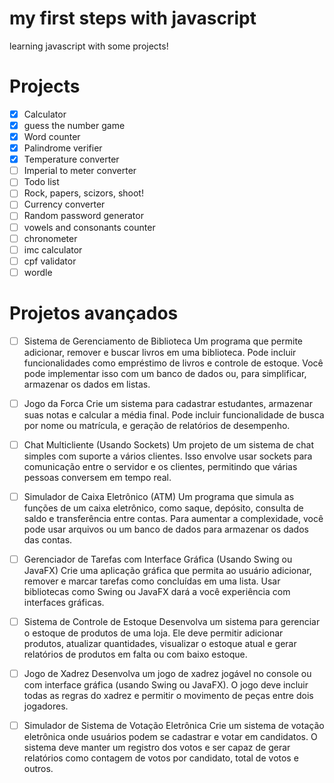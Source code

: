 # my first steps with javascript
learning javascript with some projects!
 
 
# Projects
- [x] Calculator 
- [x] guess the number game
- [x] Word counter
- [x] Palindrome verifier
- [x] Temperature converter
- [ ] Imperial to meter converter
- [ ] Todo list
- [ ] Rock, papers, scizors, shoot!
- [ ] Currency converter
- [ ] Random password generator
- [ ] vowels and consonants counter
- [ ] chronometer
- [ ] imc calculator
- [ ] cpf validator
- [ ] wordle

# Projetos avançados

- [ ] Sistema de Gerenciamento de Biblioteca
    Um programa que permite adicionar, remover e buscar livros em uma biblioteca. Pode incluir funcionalidades como empréstimo de livros e controle de estoque. Você pode implementar isso com um banco de dados ou, para simplificar, armazenar os dados em listas.

- [ ] Jogo da Forca
Crie um sistema para cadastrar estudantes, armazenar suas notas e calcular a média final. Pode incluir funcionalidade de busca por nome ou matrícula, e geração de relatórios de desempenho.

- [ ] Chat Multicliente (Usando Sockets)
Um projeto de um sistema de chat simples com suporte a vários clientes. Isso envolve usar sockets para comunicação entre o servidor e os clientes, permitindo que várias pessoas conversem em tempo real.

- [ ] Simulador de Caixa Eletrônico (ATM)
Um programa que simula as funções de um caixa eletrônico, como saque, depósito, consulta de saldo e transferência entre contas. Para aumentar a complexidade, você pode usar arquivos ou um banco de dados para armazenar os dados das contas.

- [ ] Gerenciador de Tarefas com Interface Gráfica (Usando Swing ou JavaFX)
Crie uma aplicação gráfica que permita ao usuário adicionar, remover e marcar tarefas como concluídas em uma lista. Usar bibliotecas como Swing ou JavaFX dará a você experiência com interfaces gráficas.

- [ ] Sistema de Controle de Estoque
Desenvolva um sistema para gerenciar o estoque de produtos de uma loja. Ele deve permitir adicionar produtos, atualizar quantidades, visualizar o estoque atual e gerar relatórios de produtos em falta ou com baixo estoque.


- [ ] Jogo de Xadrez
Desenvolva um jogo de xadrez jogável no console ou com interface gráfica (usando Swing ou JavaFX). O jogo deve incluir todas as regras do xadrez e permitir o movimento de peças entre dois jogadores.

- [ ] Simulador de Sistema de Votação Eletrônica
Crie um sistema de votação eletrônica onde usuários podem se cadastrar e votar em candidatos. O sistema deve manter um registro dos votos e ser capaz de gerar relatórios como contagem de votos por candidato, total de votos e outros.
